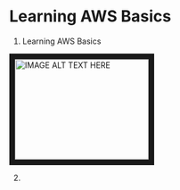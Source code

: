 # Learning AWS Basics

1. Learning AWS Basics
<a href="https://www.youtube.com/watch?v=ubCNZRNjhyo&t=4s" target="_blank">
<img src="http://img.youtube.com/vi/ubCNZRNjhyo/0.jpg" 
alt="IMAGE ALT TEXT HERE" width="240" height="180" border="10" /></a>

2. 